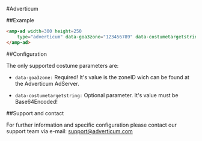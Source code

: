 <!---
Copyright 2016 The AMP HTML Authors. All Rights Reserved.

Licensed under the Apache License, Version 2.0 (the "License");
you may not use this file except in compliance with the License.
You may obtain a copy of the License at

      http://www.apache.org/licenses/LICENSE-2.0

Unless required by applicable law or agreed to in writing, software
distributed under the License is distributed on an "AS-IS" BASIS,
WITHOUT WARRANTIES OR CONDITIONS OF ANY KIND, either express or implied.
See the License for the specific language governing permissions and
limitations under the License.
-->

#Adverticum

##Example

```html
<amp-ad width=300 height=250
    type="adverticum" data-goa3zone="123456789" data-costumetargetstring="bXVzdGJlYmVhc2U2NGVuY29kZWQ=" >
</amp-ad>
```

##Configuration

The only supported costume parameters are: 

 - ```data-goa3zone:``` Required! It's value is the zoneID wich can be found at the Adverticum AdServer.

 - ```data-costumetargetstring:``` Optional parameter. It's value must be Base64Encoded!

##Support and contact

For further information and specific configuration please contact our support team via e-mail:
support@adverticum.com
